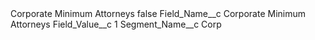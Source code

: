 <?xml version="1.0" encoding="UTF-8"?>
<CustomMetadata xmlns="http://soap.sforce.com/2006/04/metadata" xmlns:xsi="http://www.w3.org/2001/XMLSchema-instance" xmlns:xsd="http://www.w3.org/2001/XMLSchema">
    <label>Corporate Minimum Attorneys</label>
    <protected>false</protected>
    <values>
        <field>Field_Name__c</field>
        <value xsi:type="xsd:string">Corporate Minimum Attorneys</value>
    </values>
    <values>
        <field>Field_Value__c</field>
        <value xsi:type="xsd:string">1</value>
    </values>
    <values>
        <field>Segment_Name__c</field>
        <value xsi:type="xsd:string">Corp</value>
    </values>
</CustomMetadata>
